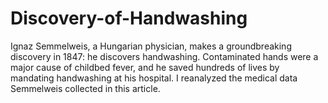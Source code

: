 # Discovery-of-Handwashing
Ignaz Semmelweis, a Hungarian physician, makes a groundbreaking discovery in 1847: he discovers handwashing. Contaminated hands were a major cause of childbed fever, and he saved hundreds of lives by mandating handwashing at his hospital.  I reanalyzed the medical data Semmelweis collected in this article.
